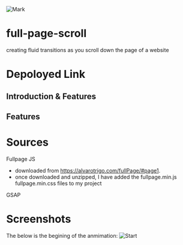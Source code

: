 ![Mark](https://img.shields.io/badge/Mark-Contributed-green)

# full-page-scroll
creating fluid transitions as you scroll down the page of a website





# Depoloyed Link


## Introduction & Features



## Features


# Sources
Fullpage JS
 - downloaded from https://alvarotrigo.com/fullPage/#page1. 
 - once downloaded and unzipped, I have added the fullpage.min.js fullpage.min.css files to my project

GSAP



 
# Screenshots
The below is the begining of the anmimation:
![Start ](./images/Start.png)
